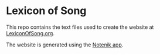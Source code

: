 # Lexicon of Song

This repo contains the text files used to create the website at [LexiconOfSong.org](https://lexiconofsong.org).

The website is generated using the [Notenik app](https://notenik.app). 